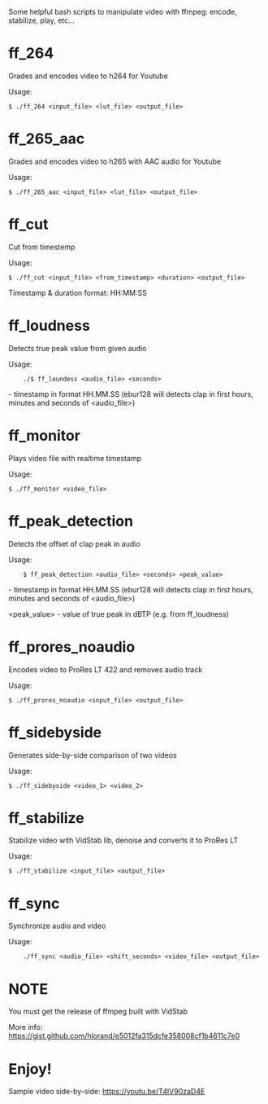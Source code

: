 Some helpful bash scripts to manipulate video with ffmpeg: encode, stabilize, play, etc...

# ff_264

Grades and encodes video to h264 for Youtube

Usage:
```
$ ./ff_264 <input_file> <lut_file> <output_file>
```
# ff_265_aac

Grades and encodes video to h265 with AAC audio for Youtube

Usage:
```
$ ./ff_265_aac <input_file> <lut_file> <output_file>
```
# ff_cut

Cut from timestemp

Usage:
```
$ ./ff_cut <input_file> <from_timestamp> <duration> <output_file>
```
Timestamp & duration format: HH:MM:SS

# ff_loudness

Detects true peak value from given audio

Usage:
```
    ./$ ff_loundess <audio_file> <seconds>
```
<seconds> - timestamp in format HH.MM.SS (ebur128 will detects clap in first hours, minutes and seconds of <audio_file>)

# ff_monitor

Plays video file with realtime timestamp

Usage:
```
$ ./ff_monitor <video_file>
```

# ff_peak_detection

Detects the offset of clap peak in audio

Usage:
```
    $ ff_peak_detection <audio_file> <seconds> <peak_value>
```
<seconds> - timestamp in format HH.MM.SS (ebur128 will detects clap in first hours, minutes and seconds of <audio_file>)

<peak_value> - value of true peak in dBTP (e.g. from ff_loudness)

# ff_prores_noaudio

Encodes video to ProRes LT 422 and removes audio track

Usage:
```
$ ./ff_prores_noaudio <input_file> <output_file>
```
# ff_sidebyside

Generates side-by-side comparison of two videos

Usage:
```
$ ./ff_sidebyside <video_1> <video_2>
```
# ff_stabilize

Stabilize video with VidStab lib, denoise and converts it to ProRes LT

Usage:
```
$ ./ff_stabilize <input_file> <output_file>
```
# ff_sync

Synchronize audio and video

Usage:
```
    ./ff_sync <audio_file> <shift_seconds> <video_file> <output_file>
```
# NOTE

You must get the release of ffmpeg built with VidStab

More info: https://gist.github.com/hlorand/e5012fa315dcfe358008cf1b4611c7e0

# Enjoy!

Sample video side-by-side: https://youtu.be/T4IV90zaD4E
